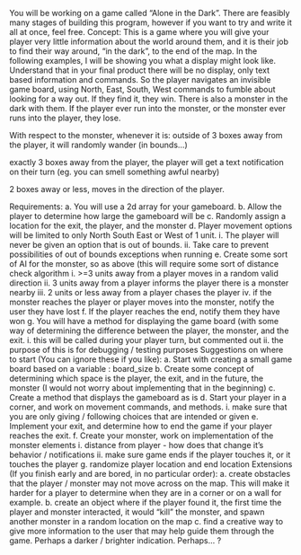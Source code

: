 You will be working on a game called “Alone in the Dark”. There are feasibly many stages of
building this program, however if you want to try and write it all at once, feel free.
Concept:
This is a game where you will give your player very little information about the world around
them, and it is their job to find their way around, “in the dark”, to the end of the map. In the
following examples, I will be showing you what a display might look like. Understand that in
your final product there will be no display, only text based information and commands.
So the player navigates an invisible game board, using North, East, South, West commands to
fumble about looking for a way out. If they find it, they win.
There is also a monster in the dark with them. If the player ever run into the monster, or the
monster ever runs into the player, they lose.

With respect to the monster, whenever it is:
outside of 3 boxes away from the player, it will randomly wander (in bounds…)

exactly 3 boxes away from the player, the player will get a text notification on their turn
(eg. you can smell something awful nearby)

2 boxes away or less, moves in the direction of the player.

Requirements:
a. You will use a 2d array for your gameboard.
b. Allow the player to determine how large the gameboard will be
c. Randomly assign a location for the exit, the player, and the monster
d. Player movement options will be limited to only North South East or West of 1 unit.
i. The player will never be given an option that is out of bounds.
ii. Take care to prevent possibilities of out of bounds exceptions when running
e. Create some sort of AI for the monster, so as above (this will require some sort of
distance check algorithm
i. >=3 units away from a player moves in a random valid direction
ii. 3 units away from a player informs the player there is a monster nearby
iii. 2 units or less away from a player chases the player
iv. if the monster reaches the player or player moves into the monster, notify the
user they have lost
f. If the player reaches the end, notify them they have won
g. You will have a method for displaying the game board (with some way of determining the
difference between the player, the monster, and the exit.
i. this will be called during your player turn, but commented out
ii. the purpose of this is for debugging / testing purposes
Suggestions on where to start (You can ignore these if you like):
a. Start with creating a small game board based on a variable : board_size
b. Create some concept of determining which space is the player, the exit, and in the
future, the monster (I would not worry about implementing that in the beginning)
c. Create a method that displays the gameboard as is
d. Start your player in a corner, and work on movement commands, and methods.
i. make sure that you are only giving / following choices that are intended or given
e. Implement your exit, and determine how to end the game if your player reaches the exit.
f. Create your monster, work on implementation of the monster elements
i. distance from player - how does that change it’s behavior / notifications
ii. make sure game ends if the player touches it, or it touches the player
g. randomize player location and end location
Extensions (If you finish early and are bored, in no particular order):
a. create obstacles that the player / monster may not move across on the map. This will
make it harder for a player to determine when they are in a corner or on a wall for
example.
b. create an object where if the player found it, the first time the player and monster
interacted, it would “kill” the monster, and spawn another monster in a random location
on the map
c. find a creative way to give more information to the user that may help guide them
through the game. Perhaps a darker / brighter indication. Perhaps… ?
